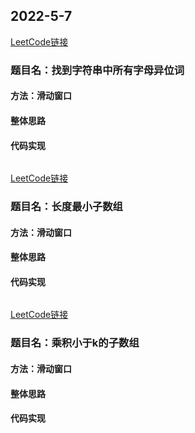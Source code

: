 ## 2022-5-7

[LeetCode链接]()

### 题目名：找到字符串中所有字母异位词

#### 方法：滑动窗口

#### 整体思路



#### 代码实现

```javascript

```

[LeetCode链接]()

### 题目名：长度最小子数组

#### 方法：滑动窗口

#### 整体思路



#### 代码实现

```javascript

```

[LeetCode链接]()

### 题目名：乘积小于k的子数组

#### 方法：滑动窗口

#### 整体思路



#### 代码实现

```javascript

```
